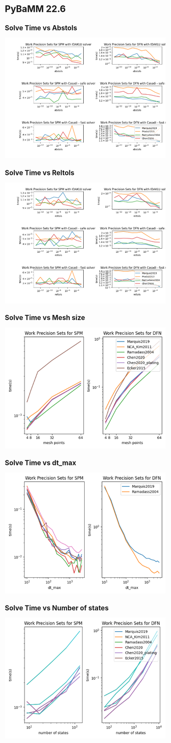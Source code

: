 # PyBaMM 22.6
## Solve Time vs Abstols
<img src='./benchmark_images/time_vs_abstols_22.6.png'>

## Solve Time vs Reltols
<img src='./benchmark_images/time_vs_reltols_22.6.png'>

## Solve Time vs Mesh size
<img src='./benchmark_images/time_vs_mesh_size_22.6.png'>

## Solve Time vs dt_max
<img src='./benchmark_images/time_vs_dt_max_22.6.png'>

## Solve Time vs Number of states
<img src='./benchmark_images/time_vs_no_of_states_22.6.png'>
